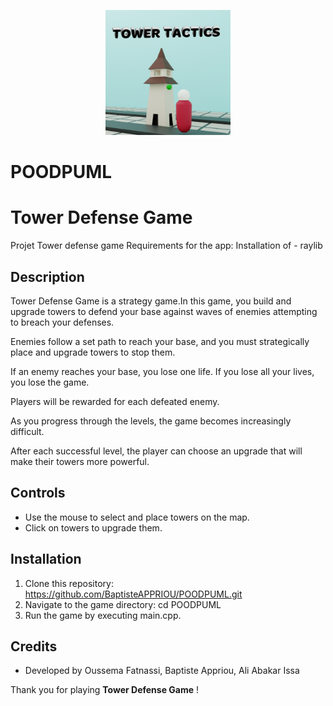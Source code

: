 <p align="center">
  <img src="https://github.com/BaptisteAPPRIOU/POODPUML/blob/main/assets/images/logo.png" alt="Tower Defense Game Logo" width= "200" height="200"/>
</p>

# POODPUML
# Tower Defense Game
Projet Tower defense game
Requirements for the app: Installation of - raylib


## Description

Tower Defense Game is a strategy game.In this game, you build and upgrade towers to defend your base against waves of enemies attempting to breach your defenses.

Enemies follow a set path to reach your base, and you must strategically place and upgrade towers to stop them.

If an enemy reaches your base, you lose one life. If you lose all your lives, you lose the game.

Players will be rewarded for each defeated enemy.

As you progress through the levels, the game becomes increasingly difficult.

After each successful level, the player can choose an upgrade that will make their towers more powerful.

## Controls

- Use the mouse to select and place towers on the map.
- Click on towers to upgrade them.

## Installation

1. Clone this repository: https://github.com/BaptisteAPPRIOU/POODPUML.git
2. Navigate to the game directory: cd POODPUML
3. Run the game by executing main.cpp.


## Credits

- Developed by Oussema Fatnassi, Baptiste Appriou, Ali Abakar Issa



Thank you for playing  **Tower Defense Game** !
